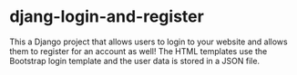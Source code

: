 # djang-login-and-register
This a Django project that allows users to login to your website and allows them to register for an account as well! The HTML templates use the Bootstrap login template and the user data is stored in a JSON file.
